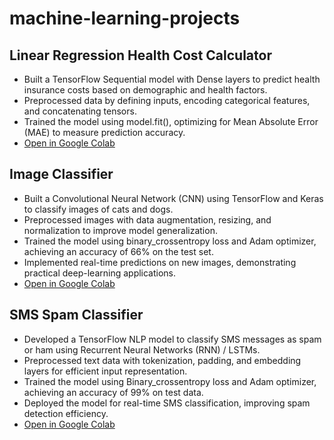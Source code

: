# machine-learning-projects
## Linear Regression Health Cost Calculator
  - Built a TensorFlow Sequential model with Dense layers to predict health insurance costs based on demographic and health factors.
  - Preprocessed data by defining inputs, encoding categorical features, and concatenating tensors.
  - Trained the model using model.fit(), optimizing for Mean Absolute Error (MAE) to measure prediction accuracy.
  - [Open in Google Colab](https://colab.research.google.com/drive/1imk1fjqD4_IEwEqovU-Sn3-dxj3jjdGh?usp=sharinghttps://colab.research.google.com/drive/1imk1fjqD4_IEwEqovU-Sn3-dxj3jjdGh?usp=sharinghttps://colab.research.google.com/drive/1imk1fjqD4_IEwEqovU-Sn3-dxj3jjdGh?usp=sharing)


## Image Classifier
  - Built a Convolutional Neural Network (CNN) using TensorFlow and Keras to classify images of cats and dogs.
  - Preprocessed images with data augmentation, resizing, and normalization to improve model generalization.
  - Trained the model using binary_crossentropy loss and Adam optimizer, achieving an accuracy of 66% on the test set.
  - Implemented real-time predictions on new images, demonstrating practical deep-learning applications.
  - [Open in Google Colab](https://colab.research.google.com/drive/1mCHW8p0OrpeEH7nKJfXtEIeC4V616oVQ?usp=sharing)


## SMS Spam Classifier
  - Developed a TensorFlow NLP model to classify SMS messages as spam or ham using Recurrent Neural Networks (RNN) / LSTMs.
  - Preprocessed text data with tokenization, padding, and embedding layers for efficient input representation.
  - Trained the model using Binary_crossentropy loss and Adam optimizer, achieving an accuracy of 99% on test data.
  - Deployed the model for real-time SMS classification, improving spam detection efficiency.
  - [Open in Google Colab](https://colab.research.google.com/drive/1VvYGyAlE8Umnq7G5gVUpTj-2-GzhkZG-?usp=sharing)
